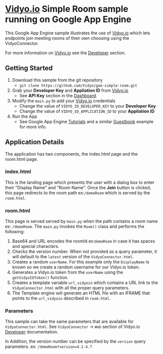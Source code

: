 # [Vidyo.io](http://vidyo.io) Simple Room sample running on Google App Engine

This Google App Engine sample illustrates the use of [Vidyo.io](http://vidyo.io) which lets endpoints join meeting rooms of their own choosing using the VidyoConnector.

For more information on [Vidyo.io](http://vidyo.io) see the [Developer](https://developer.vidyo.io) section.

## Getting Started

1. Download this sample from the git repository
   * `git clone https://github.com/Vidyo/gae-simple-room.git`
1. Grab your **Developer Key** and **Appliation ID** from [Vidyo.io](http://vidyo.io)
   * See **API Key** section in the [Dashboard](https://developer.vidyo.io/dashboard).
1. Modify the `main.py` to add your [Vidyo.io](http://vidyo.io) credentials
   * Change the value of `VIDYO_IO_DEVELOPER_KEY` to your **Developer Key**
   * Change the value of `VIDYO_IO_APPLICATION_ID` to your **Appliation ID**
1. Run the App
   * See Google App Engine [Tutorials](https://cloud.google.com/appengine/docs/python/tutorials) and a similar [Guestbook](https://cloud.google.com/appengine/docs/python/getting-started/creating-guestbook) example for more info.

## Application Details

The application has two components, the index.html page and the room.html page.

### index.html

This is the landing page which presents the user with a dialog box to enter their "Display Name" and "Room Name". Once the **Join** button is clicked, this page redirects to the room path ex:`/demoRoom` which is served by the `room.html`. 

### room.html

This page is served served by `main.py` when the path contains a room name ex: `/demoRoom`. The `main.py` invokes the `Room()` class and  performs the following:

1. Base64 and URL encodes the roomId ex:`demoRoom` in case it has spaces and special characters.
1. Checks the version number. When not provided as a query parameter, it will default to the `latest` version of the `VidyoConnector.html`.
1. Creates a random `userName`. For this example only the `DisplayName` is known so we create a random username for our Vidyo.io token.
1. Generates a Vidyo.io token from the `userName` using the `getVidyoIOToken()` function.
1. Creates a template variable `url_vidyoio` which contains a URL link to the `VidyoConnector.html` with all the proper query parameters.
1. The Template engine will generate an HTML file with an IFRAME that points to the `url_vidyoio` described in `room.html`.

### Parameters

This sample can take the same parameters that are available for `VidyoConnector.html`. See `VidyoConnector` -> `Web` section of Vidyo.io [Developer](https://developer.vidyo.io) documentation.

In Addition, the version number can be specified by the `version` query parameters. ex: `/demoRoom?version=4.1.4.7`
